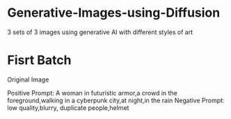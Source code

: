 # Generative-Images-using-Diffusion
3 sets of 3 images using generative AI with different styles of art

# Fisrt Batch
Original Image

Positive Prompt: A woman in futuristic armor,a crowd in the foreground,walking in a cyberpunk city,at night,in the rain
Negative Prompt: low quality,blurry, duplicate people,helmet
